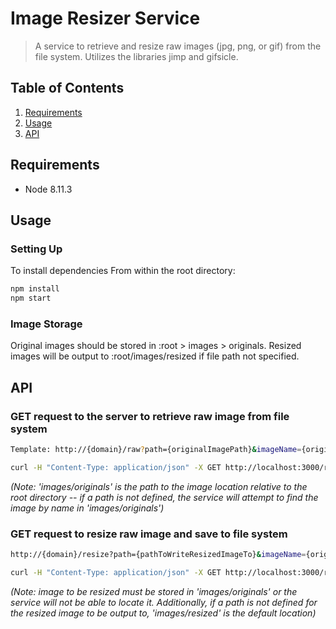 
# Image Resizer Service

> A service to retrieve and resize raw images (jpg, png, or gif) from the file system. Utilizes the libraries jimp and gifsicle.

## Table of Contents

1. [Requirements](#requirements)
2. [Usage](#Usage)
3. [API](#API)

## Requirements
- Node 8.11.3

## Usage

### Setting Up

To install dependencies
From within the root directory:

```sh
npm install
npm start
```
### Image Storage

Original images should be stored in :root > images > originals.
Resized images will be output to :root/images/resized if file path not specified.

## API

### GET request to the server to retrieve raw image from file system
```sh
Template: http://{domain}/raw?path={originalImagePath}&imageName={originalImage.png/jpg/gif}
```
```sh
curl -H "Content-Type: application/json" -X GET http://localhost:3000/raw?path=images/originals&imageName=octocat.gif
```
_(Note: 'images/originals' is the path to the image location relative to the root directory -- if a path is not defined, the service will attempt to find the image by name in 'images/originals')_

### GET request to resize raw image and save to file system
```sh
http://{domain}/resize?path={pathToWriteResizedImageTo}&imageName={originalImage.png/jpg/gif}&width={[int]}&height={[int]}
```
```sh
curl -H "Content-Type: application/json" -X GET http://localhost:3000/resize?path=images/resized&imageName=octocat.gif&width=500&height=500
```
_(Note: image to be resized must be stored in 'images/originals' or the service will not be able to locate it. Additionally, if a path is not defined for the resized image to be output to, 'images/resized' is the default location)_
